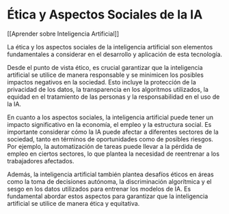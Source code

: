 # Ética y Aspectos Sociales de la IA

[[Aprender sobre Inteligencia Artificial]]

La ética y los aspectos sociales de la inteligencia artificial son elementos fundamentales a considerar en el desarrollo y aplicación de esta tecnología. 

Desde el punto de vista ético, es crucial garantizar que la inteligencia artificial se utilice de manera responsable y se minimicen los posibles impactos negativos en la sociedad. Esto incluye la protección de la privacidad de los datos, la transparencia en los algoritmos utilizados, la equidad en el tratamiento de las personas y la responsabilidad en el uso de la IA.

En cuanto a los aspectos sociales, la inteligencia artificial puede tener un impacto significativo en la economía, el empleo y la estructura social. Es importante considerar cómo la IA puede afectar a diferentes sectores de la sociedad, tanto en términos de oportunidades como de posibles riesgos. Por ejemplo, la automatización de tareas puede llevar a la pérdida de empleo en ciertos sectores, lo que plantea la necesidad de reentrenar a los trabajadores afectados.

Además, la inteligencia artificial también plantea desafíos éticos en áreas como la toma de decisiones autónoma, la discriminación algorítmica y el sesgo en los datos utilizados para entrenar los modelos de IA. Es fundamental abordar estos aspectos para garantizar que la inteligencia artificial se utilice de manera ética y equitativa.
